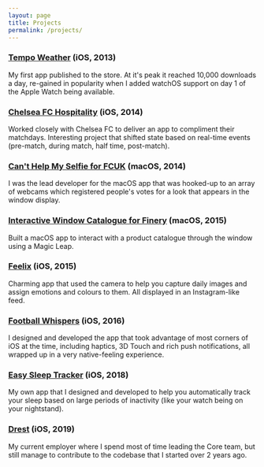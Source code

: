 ```yaml
---
layout: page
title: Projects
permalink: /projects/
---
```


### [Tempo Weather](https://twitter.com/tempoweather) (iOS, 2013)

My first app published to the store. At it's peak it reached 10,000 downloads a day, re-gained in popularity when I added watchOS support on day 1 of the Apple Watch being available.

### [Chelsea FC Hospitality](https://apps.apple.com/gb/app/chelsea-fc-hospitality/id751451886) (iOS, 2014)

Worked closely with Chelsea FC to deliver an app to compliment their matchdays. Interesting project that shifted state based on real-time events (pre-match, during match, half time, post-match).

### [Can't Help My Selfie for FCUK](https://vimeo.com/94516759) (macOS, 2014)
I was the lead developer for the macOS app that was hooked-up to an array of webcams which registered people's votes for a look that appears in the window display. 

### [Interactive Window Catalogue for Finery](https://vimeo.com/118485213) (macOS, 2015)
Built a macOS app to interact with a product catalogue through the window using a Magic Leap.

### [Feelix](https://artgym.com/what-if-we-could-picture-how-the-world-feels/) (iOS, 2015)
Charming app that used the camera to help you capture daily images and assign emotions and colours to them. All displayed in an Instagram-like feed.

### [Football Whispers]({{site.url}}/assets/videos/football_whispers/football_whispers.mp4) (iOS, 2016)
I designed and developed the app that took advantage of most corners of iOS at the time, including haptics, 3D Touch and rich push notifications, all wrapped up in a very native-feeling experience.

### [Easy Sleep Tracker](https://www.noactivityapp.com) (iOS, 2018)
My own app that I designed and developed to help you automatically track your sleep based on large periods of inactivity (like your watch being on your nightstand).

### [Drest](https://www.drest.com) (iOS, 2019)
My current employer where I spend most of time leading the Core team, but still manage to contribute to the codebase that I started over 2 years ago.